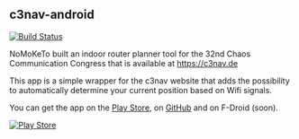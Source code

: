 c3nav-android
-------------

[![Build Status](https://travis-ci.org/raphaelm/c3nav-android.svg?branch=master)](https://travis-ci.org/raphaelm/c3nav-android)

NoMoKeTo built an indoor router planner tool for the 32nd Chaos
Communication Congress that is available at https://c3nav.de

This app is a simple wrapper for the c3nav website that adds the
possibility to automatically determine your current position
based on Wifi signals.

You can get the app on the [Play Store](https://play.google.com/store/apps/details?id=de.c3nav.droid),
on [GitHub](https://github.com/raphaelm/c3nav-android/releases) and on F-Droid (soon).

[![Play Store](http://steverichey.github.io/google-play-badge-svg/img/en_get.svg)](https://play.google.com/store/apps/details?id=de.c3nav.droid)

